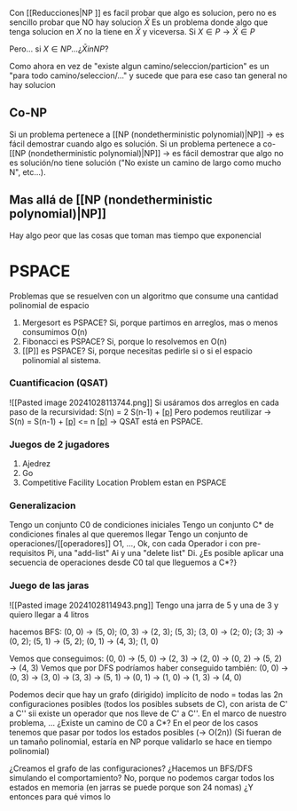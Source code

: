  Con [[Reducciones|NP ]] es facil probar que algo es solucion, pero no es sencillo probar que NO hay solucion
$\bar{X}$ Es un problema donde algo que tenga solucion en $X$ no la tiene en $\bar{X}$ y viceversa.
Si $X \in P \to \bar{X} \in P$

Pero... si  $X \in NP\dots¿ \bar{X} in NP?$

Como ahora en vez de "existe algun camino/seleccion/particion" es un "para todo camino/seleccion/..." y sucede que para ese caso tan general no hay solucion

## Co-NP

Si un problema pertenece a [[NP (nondetherministic polynomial)|NP]] → es fácil demostrar cuando algo es solución. 
Si un problema pertenece a co-[[NP (nondetherministic polynomial)|NP]] → es fácil demostrar que algo no es solución/no tiene solución ("No existe un camino de largo como mucho N", etc…). 


## Mas allá de [[NP (nondetherministic polynomial)|NP]] 
Hay algo peor que las cosas que toman mas tiempo que exponencial


# PSPACE
Problemas que se resuelven con un algoritmo que consume una cantidad polinomial de espacio

1. Mergesort es PSPACE? Si, porque partimos en arreglos, mas o menos consumimos O(n)
2. Fibonacci es PSPACE? Si, porque lo resolvemos en O(n)
3. [[P]] es PSPACE? Si, porque necesitas pedirle si o si el espacio polinomial al sistema.


### Cuantificacion (QSAT)
![[Pasted image 20241028113744.png]]
Si usáramos dos arreglos en cada paso de la recursividad: S(n) = 2 S(n-1) + [[p]](n)
Pero podemos reutilizar → S(n) = S(n-1) + [[p]](n)  <= n [[p]](n) → QSAT está en PSPACE. 


### Juegos de 2 jugadores 
1. Ajedrez 
2. Go 
3. Competitive Facility Location Problem
estan en PSPACE


### Generalizacion 
Tengo un conjunto C0 de condiciones iniciales
Tengo un conjunto C* de condiciones finales al que queremos llegar
Tengo un conjunto de operaciones/[[operadores]] O1, …, Ok, con cada Operador i con pre-requisitos Pi, una "add-list" Ai y una "delete list" Di. 
¿Es posible aplicar una secuencia de operaciones desde C0 tal que lleguemos a C*?}


### Juego de las jaras
![[Pasted image 20241028114943.png]]
Tengo una jarra de 5 y una de 3 y quiero llegar a 4 litros

hacemos BFS: 
(0, 0) → 
(5, 0); (0, 3) → 
(2, 3); (5, 3); (3, 0) → 
(2; 0); (3; 3) → 
(0, 2); (5, 1) → 
(5, 2); (0, 1) → 
(4, 3); (1, 0)

Vemos que conseguimos: 
(0, 0) → (5, 0) → (2, 3) → (2, 0) → (0, 2) → (5, 2) → (4, 3)
Vemos que por DFS podríamos haber conseguido también:
(0, 0) → (0, 3) → (3, 0) → (3, 3) → (5, 1) → (0, 1) → (1, 0) → (1, 3) → (4, 0)



Podemos decir que hay un grafo (dirigido) implícito de nodo = todas las 2n configuraciones posibles (todos los posibles subsets de C), con arista de C' a C'' sii existe un operador que nos lleve de C' a C''. 
En el marco de nuestro problema, … ¿Existe un camino de C0 a C*? 
En el peor de los casos tenemos que pasar por todos los estados posibles (→ O(2n))
(Si fueran de un tamaño polinomial, estaría en NP porque validarlo se hace en tiempo polinomial)


¿Creamos el grafo de las configuraciones?
¿Hacemos un BFS/DFS simulando el comportamiento?
No, porque no podemos cargar todos los estados en memoria (en jarras se puede porque son 24 nomas)
¿Y entonces para qué vimos lo 

